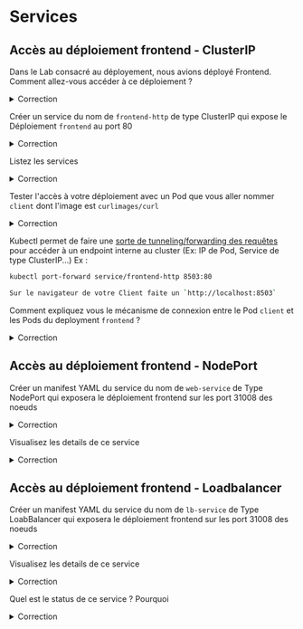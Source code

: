 # Services

## Accès au déploiement frontend - ClusterIP

Dans le Lab consacré au déployement, nous avions déployé Frontend. Comment allez-vous accéder à ce déploiement ?

<details><summary>Correction</summary>

Un déploiement dans Kubernetes n'a du sens que pour le Control plane. Derrière le déploiement en réalité c'est des Pods/Conteneurs qui seront tangibles aux quels les utilisateurs devront accéder. Donc de ce fait pour accéder au déploiement créé, il suffira en fait d'accéder aux Pods/conteneurs individuels créés, et donc par leurs IPs. avec l'option `-o wide` ou le Describe vous pouvez obtenur leurs IPs.

Bien évidemment, c'est fastidieux car il faut manuellement les chercher.
Pour rendre facile l'accès de ces 3 Pods/conteneurs créés nous aurons besoin d'un object Service qui va configurer une sorte de loadbalancer entre les 3 pods.

Désormais donc, au lieu de chercher les iP des 3 conteneurs, il nous suffira d'accéder au `endpoint du service` et le tour est joué.

</details>

Créer un service du nom de `frontend-http` de type ClusterIP qui expose le Déploiement `frontend` au port 80

<details><summary>Correction</summary>

```bash
kubectl expose deployment frontend --port=80 --target-port=80 --name=frontend-http
```

</details>


Listez les services

<details><summary>Correction</summary>

```bash
kubectl get service
```

</details>

Tester l'accès à votre déploiement avec un Pod que vous aller nommer `client` dont l'image est `curlimages/curl`

<details><summary>Correction</summary>

```bash
kubectl run client --rm  -it --image curlimages/curl -- sh
$ curl http://frontend-http
```

</details>

Kubectl permet de faire une [sorte de tunneling/forwarding des requêtes](https://kubernetes.io/docs/tasks/access-application-cluster/port-forward-access-application-cluster/) pour accéder à un endpoint interne au cluster (Ex: IP de Pod, Service de type ClusterIP...)
Ex :
```bash
kubectl port-forward service/frontend-http 8503:80

Sur le navigateur de votre Client faite un `http://localhost:8503`
```

Comment expliquez vous le mécanisme de connexion entre le Pod `client` et les Pods du deployment `frontend` ?

<details><summary>Correction</summary>

```bash
vagrant@k8s-master-1:~$ kubectl get all -n kube-system
NAME                                           READY   STATUS    RESTARTS       AGE
pod/calico-kube-controllers-566654d67d-lrgpn   1/1     Running   0              20h
pod/calico-node-gk6qg                          1/1     Running   5 (20h ago)    40d
pod/calico-node-ljmmc                          1/1     Running   6 (20h ago)    40d
pod/calico-node-qg7h7                          1/1     Running   5 (20h ago)    40d
pod/coredns-565d847f94-6lfhq                   1/1     Running   6 (20h ago)    40d
pod/coredns-565d847f94-bnqlv                   1/1     Running   6 (20h ago)    40d
pod/etcd-k8s-master-1                          1/1     Running   11 (20h ago)   40d
pod/kube-apiserver-k8s-master-1                1/1     Running   17 (20h ago)   40d
pod/kube-controller-manager-k8s-master-1       1/1     Running   2 (20h ago)    28d
pod/kube-proxy-g9s6l                           1/1     Running   5 (20h ago)    40d
pod/kube-proxy-m29bk                           1/1     Running   5 (20h ago)    40d
pod/kube-proxy-z7kn6                           1/1     Running   6 (20h ago)    40d
pod/kube-scheduler-k8s-master-1                1/1     Running   0              177m

NAME               TYPE        CLUSTER-IP   EXTERNAL-IP   PORT(S)                  AGE
service/kube-dns   ClusterIP   10.96.0.10   <none>        53/UDP,53/TCP,9153/TCP   40d

NAME                         DESIRED   CURRENT   READY   UP-TO-DATE   AVAILABLE   NODE SELECTOR            AGE
daemonset.apps/calico-node   3         3         3       3            3           kubernetes.io/os=linux   40d
daemonset.apps/kube-proxy    3         3         3       3            3           kubernetes.io/os=linux   40d

NAME                                      READY   UP-TO-DATE   AVAILABLE   AGE
deployment.apps/calico-kube-controllers   1/1     1            1           40d
deployment.apps/coredns                   2/2     2            2           40d

NAME                                                 DESIRED   CURRENT   READY   AGE
replicaset.apps/calico-kube-controllers-566654d67d   1         1         1       40d
replicaset.apps/coredns-565d847f94                   2         2         2       40d
```

Dans notre environnement Kubernetes, il y'a un deploiment du nom de coredns qui implemente un DNS dans le Kubernetes. 
Quand une ressources Service est créé, une IP virtuelle est créé lui correspondant et l'entré DNS correspondante est ajouté dans le DNS CoreDNS. 
Kube-proxy & Kubelet se chargent dattribuer à chaque Pod créés le fichier `/ets/resolv.conf` qui indique le service DNS à contacter pour la résolution.
Kube-proxy ajoutes des règles de routage sur chaque neoud pour rediriger le traffic en direction de ce VirtualIP vers le IP des Pod correspondant au service. C'est de cette manière quà partir de n'importe quel Pod on peut accéder à un service.

```bash
vagrant@k8s-master-1:~$ kubectl run client --rm  -it --image curlimages/curl -- sh
If you don't see a command prompt, try pressing enter.
/ $ cat /etc/resolv.conf
search default.svc.cluster.local svc.cluster.local cluster.local
nameserver 10.96.0.10
options ndots:5
/ $
```

Vous remarquerez que nous avons maintenant juste besoin du nom du service qui joue d'office le role de nom DNS de notre déploiement.

</details>

## Accès au déploiement frontend - NodePort

Créer un manifest YAML du service du nom de `web-service` de Type NodePort qui exposera le déploiement frontend sur les port 31008 des noeuds

<details><summary>Correction</summary>

```yaml
apiVersion: v1
kind: Service
metadata:
  name: web-service
spec:
  selector:
    tier: frontend
  type: NodePort
  ports:
    - protocol: TCP
      port: 8080
      targetPort: 80
      nodePort: 31008

```

```bash
kubectl create -f web-service.yaml 
```

</details>

Visualisez les details de ce service

<details><summary>Correction</summary>

```bash
kubectl get services
kubectl describe service web-service
```
On note bien la distinction : TargetPort, Port, NodePort

</details>

## Accès au déploiement frontend - Loadbalancer

Créer un manifest YAML du service du nom de `lb-service` de Type LoabBalancer qui exposera le déploiement frontend sur les port 31008 des noeuds

<details><summary>Correction</summary>

```yaml
apiVersion: v1
kind: Service
metadata:
  name: web-service
spec:
  selector:
    tier: frontend
  type: LoadBalancer
  ports:
    - protocol: TCP
      port: 8080
      targetPort: 80

```

```bash
kubectl create -f lb-service.yaml 
```

</details>

Visualisez les details de ce service

<details><summary>Correction</summary>

```bash
kubectl get services
kubectl describe service lb-service
```
On note bien la distinction : TargetPort, Port, NodePort

</details>

Quel est le status de ce service ? Pourquoi

<details><summary>Correction</summary>

Nous n'avons pas de controlleur capable de créer un Loadbalancer externe. Il est préférable d'avoir une infrastructure approprié pour ce type de service ou cela est réalisable dans un Cluster K8s d'un Clou Provider : GKE, AKS, EKS,...

</details>